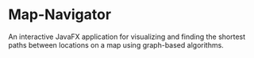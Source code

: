 # Map-Navigator
An interactive JavaFX application for visualizing and finding the shortest paths between locations on a map using graph-based algorithms.
